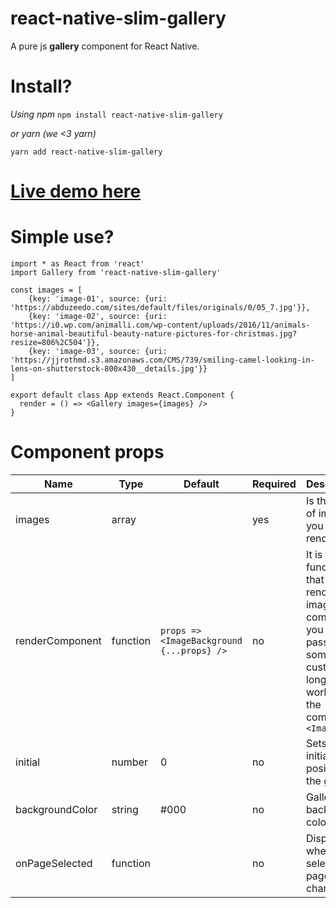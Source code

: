 # react-native-slim-gallery

A pure js **gallery** component for React Native.

# Install?

_Using npm_
`npm install react-native-slim-gallery`

_or yarn (we <3 yarn)_

`yarn add react-native-slim-gallery`

# [Live demo here](https://snack.expo.io/@felipepaetzold/react-native-slim-gallery-simple-example)

# Simple use?

    import * as React from 'react'
    import Gallery from 'react-native-slim-gallery'

    const images = [
        {key: 'image-01', source: {uri: 'https://abduzeedo.com/sites/default/files/originals/0/05_7.jpg'}},
        {key: 'image-02', source: {uri: 'https://i0.wp.com/animalli.com/wp-content/uploads/2016/11/animals-horse-animal-beautiful-beauty-nature-pictures-for-christmas.jpg?resize=806%2C504'}},
        {key: 'image-03', source: {uri: 'https://jjrothmd.s3.amazonaws.com/CMS/739/smiling-camel-looking-in-lens-on-shutterstock-800x430__details.jpg'}}
    ]

    export default class App extends React.Component {
      render = () => <Gallery images={images} />
    }

# Component props

| Name            | Type     | Default                                   | Required | Description                                                                                                                         |
| --------------- | -------- | ----------------------------------------- | -------- | ----------------------------------------------------------------------------------------------------------------------------------- |
| images          | array    |                                           | yes      | Is the array of images you want to render                                                                                           |
| renderComponent | function | `props => <ImageBackground {...props} />` | no       | It is the function that renders the image component, you can pass something custom as long as it works as the component `<Image />` |
| initial         | number   | 0                                         | no       | Sets the initial position of the gallery                                                                                            |
| backgroundColor | string   | #000                                      | no       | Gallery background color                                                                                                            |
| onPageSelected  | function |                                           | no       | Dispatched when the selected page changes                                                                                           |
